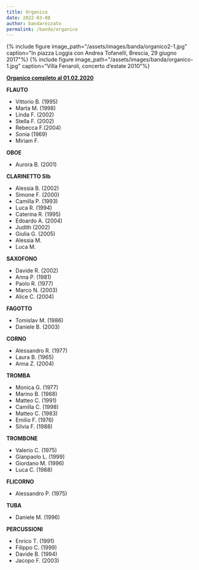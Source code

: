 ```yaml
---
title: Organico
date: 2022-03-08
author: bandarezzato
permalink: /banda/organico
---
```

{% include figure image_path="/assets/images/banda/organico2-1.jpg" caption="In piazza Loggia con Andrea Tofanelli, Brescia, 29 giugno 2017"%}
{% include figure image_path="/assets/images/banda/organico-1.jpg" caption="Villa Fenaroli, concerto d&#8217;estate 2010"%}

<span style="text-decoration: underline;"><strong>Organico completo al 01.02.2020</strong></span>

**FLAUTO**
- Vittorio B. (1995)
- Marta M. (1998)
- Linda F. (2002)
- Stella F. (2002)
- Rebecca F.(2004)
- Sonia (1969)
- Miriam F.

**OBOE**
- Aurora B. (2001)

**CLARINETTO SIb**
- Alessia B. (2002)
- Simone F. (2000)
- Camilla P. (1993)
- Luca R. (1994)
- Caterina R. (1995)
- Edoardo A. (2004)
- Judith (2002)
- Giulia G. (2005)
- Alessia M.
- Luca M.

**SAXOFONO**
- Davide R. (2002)
- Anna P. (1981)
- Paolo R. (1977)
- Marco N. (2003)
- Alice C. (2004)

**FAGOTTO**
- Tomislav M. (1986)
- Daniele B. (2003)

**CORNO**
- Alessandro R. (1977)
- Laura B. (1965)
- Anna Z. (2004)

**TROMBA**
- Monica G. (1977)
- Marino B. (1988)
- Matteo C. (1991)
- Camilla C. (1998)
- Matteo C. (1983)
- Emilio F. (1976)
- Silvia F. (1988)

**TROMBONE**
- Valerio C. (1975)
- Gianpaolo L. (1999)
- Giordano M. (1996)
- Luca C. (1988)

**FLICORNO**
- Alessandro P. (1975)

**TUBA**
- Daniele M. (1996)

**PERCUSSIONI**
- Enrico T. (1991)
- Filippo C. (1999)
- Davide B. (1994)
- Jacopo F. (2003)
